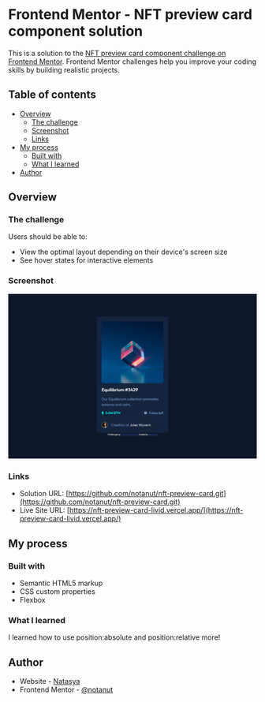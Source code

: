 # Frontend Mentor - NFT preview card component solution

This is a solution to the [NFT preview card component challenge on Frontend Mentor](https://www.frontendmentor.io/challenges/nft-preview-card-component-SbdUL_w0U). Frontend Mentor challenges help you improve your coding skills by building realistic projects. 

## Table of contents

- [Overview](#overview)
  - [The challenge](#the-challenge)
  - [Screenshot](#screenshot)
  - [Links](#links)
- [My process](#my-process)
  - [Built with](#built-with)
  - [What I learned](#what-i-learned)
- [Author](#author)

## Overview

### The challenge

Users should be able to:

- View the optimal layout depending on their device's screen size
- See hover states for interactive elements

### Screenshot

![](./screenshot.png)

### Links

- Solution URL: [https://github.com/notanut/nft-preview-card.git](https://github.com/notanut/nft-preview-card.git)
- Live Site URL: [https://nft-preview-card-livid.vercel.app/](https://nft-preview-card-livid.vercel.app/)

## My process

### Built with

- Semantic HTML5 markup
- CSS custom properties
- Flexbox

### What I learned

I learned how to use position:absolute and position:relative more!

## Author

- Website - [Natasya](https://projects-nat.netlify.app/)
- Frontend Mentor - [@notanut](https://www.frontendmentor.io/profile/notanut)
